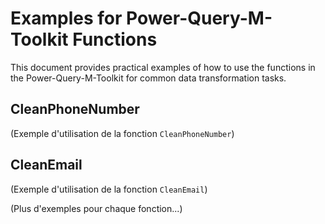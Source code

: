 # Examples for Power-Query-M-Toolkit Functions

This document provides practical examples of how to use the functions in the Power-Query-M-Toolkit for common data transformation tasks.

## CleanPhoneNumber
(Exemple d'utilisation de la fonction `CleanPhoneNumber`)

## CleanEmail
(Exemple d'utilisation de la fonction `CleanEmail`)

(Plus d'exemples pour chaque fonction...)
